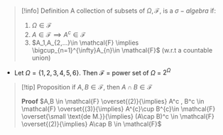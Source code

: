 
>[!info] Definition
>A collection of subsets of $\Omega, \mathcal{F},$ is a $\sigma-algebra$ if:
>1. $\Omega \in \mathcal{F}$
>2. $A \in \mathcal{F} \implies A^{c}\in \mathcal{F}$ 
>3. $A_1,A_{2,...}\in \mathcal{F} \implies \bigcup_{n=1}^{\infty}A_{n}\in \mathcal{F}$ (w.r.t a countable union)

- Let $\Omega = \{1,2,3,4,5,6\}$. Then $\mathcal{F}$ = power set of $\Omega$ = $2^{\Omega}$  

>[!tip] Proposition
>if $A,B \in \mathcal{F}$, then $A \cap B \in \mathcal{F}$
>
>**Proof**
>$A,B \in \mathcal{F} \overset{(2)}{\implies} A^c , B^c \in \mathcal{F} \overset{(3)}{\implies} A^{c}\cup B^{c}\in \mathcal{F} \overset{\small \text{de M.}}{\implies} (A\cap B)^c \in \mathcal{F} \overset{(2)}{\implies} A\cap B \in \mathcal{F}$


